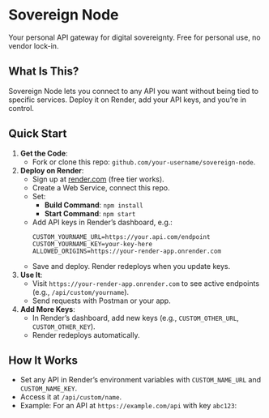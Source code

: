 # Sovereign Node
Your personal API gateway for digital sovereignty. Free for personal use, no vendor lock-in.

## What Is This?
Sovereign Node lets you connect to any API you want without being tied to specific services. Deploy it on Render, add your API keys, and you’re in control.

## Quick Start
1. **Get the Code**:
   - Fork or clone this repo: `github.com/your-username/sovereign-node`.
2. **Deploy on Render**:
   - Sign up at [render.com](https://render.com) (free tier works).
   - Create a Web Service, connect this repo.
   - Set:
     - **Build Command**: `npm install`
     - **Start Command**: `npm start`
   - Add API keys in Render’s dashboard, e.g.:
     ```
     CUSTOM_YOURNAME_URL=https://your.api.com/endpoint
     CUSTOM_YOURNAME_KEY=your-key-here
     ALLOWED_ORIGINS=https://your-render-app.onrender.com
     ```
   - Save and deploy. Render redeploys when you update keys.
3. **Use It**:
   - Visit `https://your-render-app.onrender.com` to see active endpoints (e.g., `/api/custom/yourname`).
   - Send requests with Postman or your app.
4. **Add More Keys**:
   - In Render’s dashboard, add new keys (e.g., `CUSTOM_OTHER_URL`, `CUSTOM_OTHER_KEY`).
   - Render redeploys automatically.

## How It Works
- Set any API in Render’s environment variables with `CUSTOM_NAME_URL` and `CUSTOM_NAME_KEY`.
- Access it at `/api/custom/name`.
- Example: For an API at `https://example.com/api` with key `abc123`:
